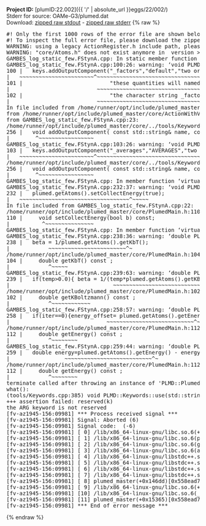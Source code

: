 **Project ID:** [plumID:22.002]({{ '/' | absolute_url }}eggs/22/002/)  
Stderr for source:  OAMe-G3/plumed.dat   
Download: [zipped raw stdout](plumed.dat.plumed_master.stdout.txt.zip) - [zipped raw stderr](plumed.dat.plumed_master.stderr.txt.zip) 
{% raw %}
<pre>
#! Only the first 1000 rows of the error file are shown below
#! To inspect the full error file, please download the zipped raw stderr file above
WARNING: using a legacy ActionRegister.h include path, please use <<#include "core/ActionRegister.h">>
WARNING: "core/Atoms.h" does not exist anymore in  version >=2.10, you should change your code.
GAMBES_log_static_few.FStynA.cpp: In static member function ‘static void PLMD::bias::GAMBESL::registerKeywords(PLMD::Keywords&)’:
GAMBES_log_static_few.FStynA.cpp:100:26: warning: ‘void PLMD::Keywords::addOutputComponent(const std::string&, const std::string&, const std::string&)’ is deprecated: Use addOutputComponent with four argument and specify valid types for value from scalar/vector/matrix/grid [-Wdeprecated-declarations]
100 |   keys.addOutputComponent("_factors","default","two or more weighing factors for bias"
|   ~~~~~~~~~~~~~~~~~~~~~~~^~~~~~~~~~~~~~~~~~~~~~~~~~~~~~~~~~~~~~~~~~~~~~~~~~~~~~~~~~~~~
101 |                           "these quantities will named with  the gaussian number followed by "
|                           ~~~~~~~~~~~~~~~~~~~~~~~~~~~~~~~~~~~~~~~~~~~~~~~~~~~~~~~~~~~~~~~~~~~~
102 |                           "the character string _factors. These quantities tell the user the value of the factor ");
|                           ~~~~~~~~~~~~~~~~~~~~~~~~~~~~~~~~~~~~~~~~~~~~~~~~~~~~~~~~~~~~~~~~~~~~~~~~~~~~~~~~~~~~~~~~~
In file included from /home/runner/opt/include/plumed_master/core/Action.h:27,
from /home/runner/opt/include/plumed_master/core/ActionWithValue.h:25,
from GAMBES_log_static_few.FStynA.cpp:23:
/home/runner/opt/include/plumed_master/core/../tools/Keywords.h:256:8: note: declared here
256 |   void addOutputComponent( const std::string& name, const std::string& key, const std::string& descr );
|        ^~~~~~~~~~~~~~~~~~
GAMBES_log_static_few.FStynA.cpp:103:26: warning: ‘void PLMD::Keywords::addOutputComponent(const std::string&, const std::string&, const std::string&)’ is deprecated: Use addOutputComponent with four argument and specify valid types for value from scalar/vector/matrix/grid [-Wdeprecated-declarations]
103 |   keys.addOutputComponent("_averages","AVERAGES","two or more the averages");
|   ~~~~~~~~~~~~~~~~~~~~~~~^~~~~~~~~~~~~~~~~~~~~~~~~~~~~~~~~~~~~~~~~~~~~~~~~~~
/home/runner/opt/include/plumed_master/core/../tools/Keywords.h:256:8: note: declared here
256 |   void addOutputComponent( const std::string& name, const std::string& key, const std::string& descr );
|        ^~~~~~~~~~~~~~~~~~
GAMBES_log_static_few.FStynA.cpp: In member function ‘virtual void PLMD::bias::GAMBESL::prepare()’:
GAMBES_log_static_few.FStynA.cpp:232:37: warning: ‘void PLMD::PlumedMain::DeprecatedAtoms::setCollectEnergy(bool) const’ is deprecated [-Wdeprecated-declarations]
232 |   plumed.getAtoms().setCollectEnergy(true);
|   ~~~~~~~~~~~~~~~~~~~~~~~~~~~~~~~~~~^~~~~~
In file included from GAMBES_log_static_few.FStynA.cpp:22:
/home/runner/opt/include/plumed_master/core/PlumedMain.h:110:10: note: declared here
110 |     void setCollectEnergy(bool b) const;
|          ^~~~~~~~~~~~~~~~
GAMBES_log_static_few.FStynA.cpp: In member function ‘virtual void PLMD::bias::GAMBESL::calculate()’:
GAMBES_log_static_few.FStynA.cpp:238:36: warning: ‘double PLMD::PlumedMain::DeprecatedAtoms::getKbT() const’ is deprecated: Use Action::getkBT() N.B. this function also reads the TEMP keyword from the input for you. [-Wdeprecated-declarations]
238 |   beta = 1/plumed.getAtoms().getKbT();
|            ~~~~~~~~~~~~~~~~~~~~~~~~^~
/home/runner/opt/include/plumed_master/core/PlumedMain.h:104:12: note: declared here
104 |     double getKbT() const ;
|            ^~~~~~
GAMBES_log_static_few.FStynA.cpp:239:63: warning: ‘double PLMD::PlumedMain::DeprecatedAtoms::getKBoltzmann() const’ is deprecated: Use Action::getKBoltzmann(). [-Wdeprecated-declarations]
239 |   if(temp>0.0){ beta = 1/(temp*plumed.getAtoms().getKBoltzmann()) ; }
|                                ~~~~~~~~~~~~~~~~~~~~~~~~~~~~~~~^~
/home/runner/opt/include/plumed_master/core/PlumedMain.h:102:12: note: declared here
102 |     double getKBoltzmann() const ;
|            ^~~~~~~~~~~~~
GAMBES_log_static_few.FStynA.cpp:258:57: warning: ‘double PLMD::PlumedMain::DeprecatedAtoms::getEnergy() const’ is deprecated [-Wdeprecated-declarations]
258 |   if(iter==0){energy_offset= plumed.getAtoms().getEnergy();}
|                              ~~~~~~~~~~~~~~~~~~~~~~~~~~~^~
/home/runner/opt/include/plumed_master/core/PlumedMain.h:112:12: note: declared here
112 |     double getEnergy() const ;
|            ^~~~~~~~~
GAMBES_log_static_few.FStynA.cpp:259:44: warning: ‘double PLMD::PlumedMain::DeprecatedAtoms::getEnergy() const’ is deprecated [-Wdeprecated-declarations]
259 |   double energy=plumed.getAtoms().getEnergy() - energy_offset;
|                 ~~~~~~~~~~~~~~~~~~~~~~~~~~~^~
/home/runner/opt/include/plumed_master/core/PlumedMain.h:112:12: note: declared here
112 |     double getEnergy() const ;
|            ^~~~~~~~~
terminate called after throwing an instance of 'PLMD::Plumed::ExceptionError'
what():
(tools/Keywords.cpp:385) void PLMD::Keywords::use(std::string_view)
+++ assertion failed: reserved(k)
the ARG keyword is not reserved
[fv-az1945-156:09981] *** Process received signal ***
[fv-az1945-156:09981] Signal: Aborted (6)
[fv-az1945-156:09981] Signal code:  (-6)
[fv-az1945-156:09981] [ 0] /lib/x86_64-linux-gnu/libc.so.6(+0x45330)[0x7f7e3ce45330]
[fv-az1945-156:09981] [ 1] /lib/x86_64-linux-gnu/libc.so.6(pthread_kill+0x11c)[0x7f7e3ce9eb2c]
[fv-az1945-156:09981] [ 2] /lib/x86_64-linux-gnu/libc.so.6(gsignal+0x1e)[0x7f7e3ce4527e]
[fv-az1945-156:09981] [ 3] /lib/x86_64-linux-gnu/libc.so.6(abort+0xdf)[0x7f7e3ce288ff]
[fv-az1945-156:09981] [ 4] /lib/x86_64-linux-gnu/libstdc++.so.6(+0xa5ff5)[0x7f7e3d2a5ff5]
[fv-az1945-156:09981] [ 5] /lib/x86_64-linux-gnu/libstdc++.so.6(+0xbb0da)[0x7f7e3d2bb0da]
[fv-az1945-156:09981] [ 6] /lib/x86_64-linux-gnu/libstdc++.so.6(_ZSt10unexpectedv+0x0)[0x7f7e3d2a5a55]
[fv-az1945-156:09981] [ 7] /lib/x86_64-linux-gnu/libstdc++.so.6(+0xa5a6f)[0x7f7e3d2a5a6f]
[fv-az1945-156:09981] [ 8] plumed_master(+0x146dd)[0x558ead76a6dd]
[fv-az1945-156:09981] [ 9] /lib/x86_64-linux-gnu/libc.so.6(+0x2a1ca)[0x7f7e3ce2a1ca]
[fv-az1945-156:09981] [10] /lib/x86_64-linux-gnu/libc.so.6(__libc_start_main+0x8b)[0x7f7e3ce2a28b]
[fv-az1945-156:09981] [11] plumed_master(+0x15365)[0x558ead76b365]
[fv-az1945-156:09981] *** End of error message ***
</pre>
{% endraw %}
